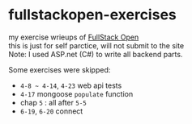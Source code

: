 # fullstackopen-exercises
my exercise wrieups of [FullStack Open](https://fullstackopen.com/)  
this is just for self parctice, will not submit to the site  
Note: I used ASP.net (C#) to write all backend parts.  

Some exercises were skipped:
- `4-8 ~ 4-14`, `4-23` web api tests
- `4-17` mongoose `populate` function
- chap `5` : all after `5-5`
- `6-19`, `6-20` connect